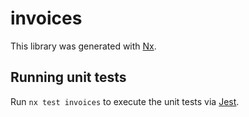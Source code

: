 # invoices

This library was generated with [Nx](https://nx.dev).

## Running unit tests

Run `nx test invoices` to execute the unit tests via [Jest](https://jestjs.io).
